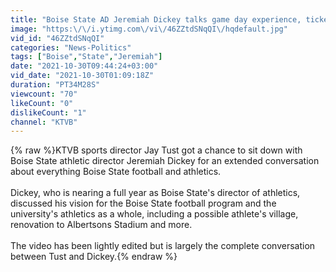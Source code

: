 ```yaml
---
title: "Boise State AD Jeremiah Dickey talks game day experience, ticket sales and stadium upgrades"
image: "https:\/\/i.ytimg.com\/vi\/46ZZtdSNqQI\/hqdefault.jpg"
vid_id: "46ZZtdSNqQI"
categories: "News-Politics"
tags: ["Boise","State","Jeremiah"]
date: "2021-10-30T09:44:24+03:00"
vid_date: "2021-10-30T01:09:18Z"
duration: "PT34M28S"
viewcount: "70"
likeCount: "0"
dislikeCount: "1"
channel: "KTVB"
---
```

{% raw %}KTVB sports director Jay Tust got a chance to sit down with Boise State athletic director Jeremiah Dickey for an extended conversation about everything Boise State football and athletics. <br /><br />Dickey, who is nearing a full year as Boise State's director of athletics, discussed his vision for the Boise State football program and the university's athletics as a whole, including a possible athlete's village, renovation to Albertsons Stadium and more. <br /><br />The video has been lightly edited but is largely the complete conversation between Tust and Dickey.{% endraw %}
